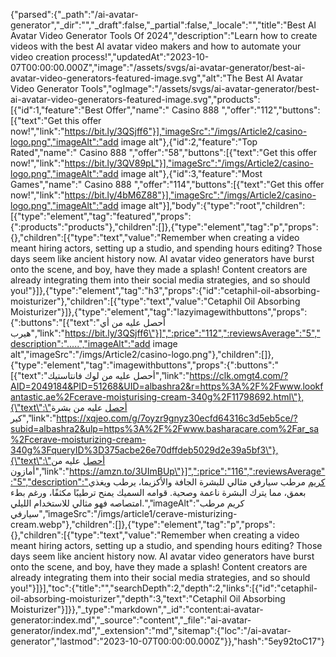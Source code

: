 {"parsed":{"_path":"/ai-avatar-generator","_dir":"","_draft":false,"_partial":false,"_locale":"","title":"Best AI Avatar Video Generator Tools Of 2024","description":"Learn how to create videos with the best AI avatar video makers and how to automate your video creation process!","updatedAt":"2023-10-07T00:00:00.000Z","image":"/assets/svgs/ai-avatar-generator/best-ai-avatar-video-generators-featured-image.svg","alt":"The Best AI Avatar Video Generator Tools","ogImage":"/assets/svgs/ai-avatar-generator/best-ai-avatar-video-generators-featured-image.svg","products":[{"id":1,"feature":"Best Offer","name":" Casino 888 ","offer":"112","buttons":[{"text":"Get this offer now!","link":"https://bit.ly/3QSjff6"}],"imageSrc":"/imgs/Article2/casino-logo.png","imageAlt":"add image alt"},{"id":2,"feature":"Top Rated","name":" Casino 888 ","offer":"58","buttons":[{"text":"Get this offer now!","link":"https://bit.ly/3QV89pL"}],"imageSrc":"/imgs/Article2/casino-logo.png","imageAlt":"add image alt"},{"id":3,"feature":"Most Games","name":" Casino 888 ","offer":"114","buttons":[{"text":"Get this offer now!","link":"https://bit.ly/4bM6Z88"}],"imageSrc":"/imgs/Article2/casino-logo.png","imageAlt":"add image alt"}],"body":{"type":"root","children":[{"type":"element","tag":"featured","props":{":products":"products"},"children":[]},{"type":"element","tag":"p","props":{},"children":[{"type":"text","value":"Remember when creating a video meant hiring actors, setting up a studio, and spending hours editing? Those days seem like ancient history now. AI avatar video generators have burst onto the scene, and boy, have they made a splash! Content creators are already integrating them into their social media strategies, and so should you!"}]},{"type":"element","tag":"h3","props":{"id":"cetaphil-oil-absorbing-moisturizer"},"children":[{"type":"text","value":"Cetaphil Oil Absorbing Moisturizer"}]},{"type":"element","tag":"lazyimagewithbuttons","props":{":buttons":"[{\"text\":\"أحصل عليه من أي هيرب\",\"link\":\"https://bit.ly/3QSjff6\"}]",":price":"112",":reviewsAverage":"5","description":".....","imageAlt":"add image alt","imageSrc":"/imgs/Article2/casino-logo.png"},"children":[]},{"type":"element","tag":"imagewithbuttons","props":{":buttons":"[{\"text\":\"أحصل عليه من لوك فانتاستيك\",\"link\":\"https://clk.omgt4.com/?AID=2049184&PID=51268&UID=albashra2&r=https%3A%2F%2Fwww.lookfantastic.ae%2Fcerave-moisturising-cream-340g%2F11798692.html\"},{\"text\":\"أحصل عليه من بشرة كير\",\"link\":\"https://xqjeo.com/g/7oyzr9gnyz30ecfd64316c3d5eb5ce/?subid=albashra2&ulp=https%3A%2F%2Fwww.basharacare.com%2Far_sa%2Fcerave-moisturizing-cream-340g%3FqueryID%3D375acbe26e70dffdeb5029d2e39a5bf3\"},{\"text\":\"أحصل عليه من أمازون\",\"link\":\"https://amzn.to/3UImBUp\"}]",":price":"116",":reviewsAverage":"5","description":"كريم مرطب سيارفي مثالي للبشرة الجافة والأكزيما، يرطب ويغذي بعمق، مما يترك البشرة ناعمة وصحية. قوامه السميك يمنح ترطيبًا مكثفًا، ورغم بطء امتصاصه فهو مثالي للاستخدام الليلي.","imageAlt":"كريم مرطب سيارفي","imageSrc":"/imgs/article1/cerave-misturizing-cream.webp"},"children":[]},{"type":"element","tag":"p","props":{},"children":[{"type":"text","value":"Remember when creating a video meant hiring actors, setting up a studio, and spending hours editing? Those days seem like ancient history now. AI avatar video generators have burst onto the scene, and boy, have they made a splash! Content creators are already integrating them into their social media strategies, and so should you!"}]}],"toc":{"title":"","searchDepth":2,"depth":2,"links":[{"id":"cetaphil-oil-absorbing-moisturizer","depth":3,"text":"Cetaphil Oil Absorbing Moisturizer"}]}},"_type":"markdown","_id":"content:ai-avatar-generator:index.md","_source":"content","_file":"ai-avatar-generator/index.md","_extension":"md","sitemap":{"loc":"/ai-avatar-generator","lastmod":"2023-10-07T00:00:00.000Z"}},"hash":"5ey92toC17"}